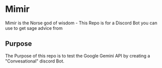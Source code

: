 # Mimir
Mimir is the Norse god of wisdom - This Repo is for a Discord Bot you can use to get sage advice from


## Purpose

The Purpose of this repo is to test the Google Gemini API by creating a "Convesational" discord Bot.
